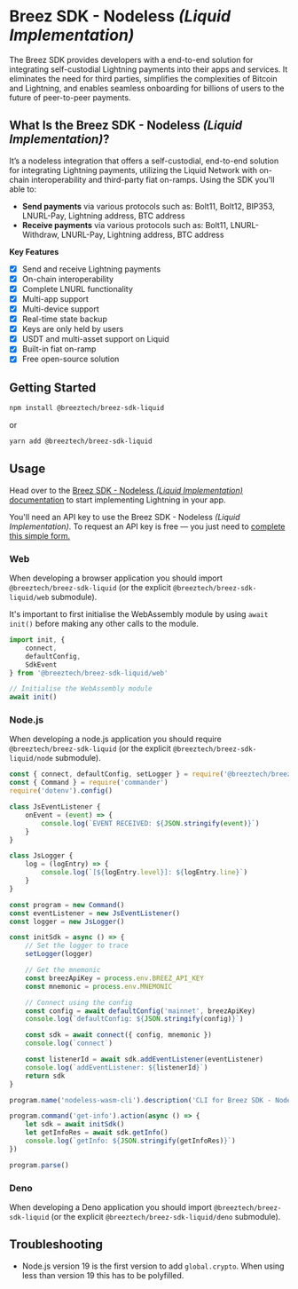 # Breez SDK - Nodeless *(Liquid Implementation)*

The Breez SDK provides developers with a end-to-end solution for integrating self-custodial Lightning payments into their apps and services. It eliminates the need for third parties, simplifies the complexities of Bitcoin and Lightning, and enables seamless onboarding for billions of users to the future of peer-to-peer payments.

## **What Is the Breez SDK - Nodeless *(Liquid Implementation)*?**

It’s a nodeless integration that offers a self-custodial, end-to-end solution for integrating Lightning payments, utilizing the Liquid Network with on-chain interoperability and third-party fiat on-ramps. Using the SDK you'll able to:

- **Send payments** via various protocols such as: Bolt11, Bolt12, BIP353, LNURL-Pay, Lightning address, BTC address
- **Receive payments** via various protocols such as: Bolt11, LNURL-Withdraw, LNURL-Pay, Lightning address, BTC address
  
**Key Features**

- [x] Send and receive Lightning payments 
- [x] On-chain interoperability
- [x] Complete LNURL functionality
- [x] Multi-app support
- [x] Multi-device support
- [x] Real-time state backup
- [x] Keys are only held by users
- [x] USDT and multi-asset support on Liquid
- [x] Built-in fiat on-ramp
- [x] Free open-source solution

## Getting Started 
```bash
npm install @breeztech/breez-sdk-liquid
```
or

```bash
yarn add @breeztech/breez-sdk-liquid
```

## Usage
Head over to the [Breez SDK - Nodeless *(Liquid Implementation)* documentation](https://sdk-doc-liquid.breez.technology/) to start implementing Lightning in your app.

You'll need an API key to use the Breez SDK - Nodeless *(Liquid Implementation)*. To request an API key is free — you just need to [complete this simple form.](https://breez.technology/request-api-key/#contact-us-form-sdk)

### Web
When developing a browser application you should import `@breeztech/breez-sdk-liquid` (or the explicit `@breeztech/breez-sdk-liquid/web` submodule). 

It's important to first initialise the WebAssembly module by using `await init()` before making any other calls to the module.

```ts
import init, {
    connect,
    defaultConfig,
    SdkEvent
} from '@breeztech/breez-sdk-liquid/web'

// Initialise the WebAssembly module
await init()
```

### Node.js
When developing a node.js application you should require `@breeztech/breez-sdk-liquid` (or the explicit `@breeztech/breez-sdk-liquid/node` submodule).
```js
const { connect, defaultConfig, setLogger } = require('@breeztech/breez-sdk-liquid/node')
const { Command } = require('commander')
require('dotenv').config()

class JsEventListener {
    onEvent = (event) => {
        console.log(`EVENT RECEIVED: ${JSON.stringify(event)}`)
    }
}

class JsLogger {
    log = (logEntry) => {
        console.log(`[${logEntry.level}]: ${logEntry.line}`)
    }
}

const program = new Command()
const eventListener = new JsEventListener()
const logger = new JsLogger()

const initSdk = async () => {
    // Set the logger to trace
    setLogger(logger)

    // Get the mnemonic
    const breezApiKey = process.env.BREEZ_API_KEY
    const mnemonic = process.env.MNEMONIC

    // Connect using the config
    const config = await defaultConfig('mainnet', breezApiKey)
    console.log(`defaultConfig: ${JSON.stringify(config)}`)

    const sdk = await connect({ config, mnemonic })
    console.log(`connect`)

    const listenerId = await sdk.addEventListener(eventListener)
    console.log(`addEventListener: ${listenerId}`)
    return sdk
}

program.name('nodeless-wasm-cli').description('CLI for Breez SDK - Nodeless Wasm')

program.command('get-info').action(async () => {
    let sdk = await initSdk()
    let getInfoRes = await sdk.getInfo()
    console.log(`getInfo: ${JSON.stringify(getInfoRes)}`)
})

program.parse()
```

### Deno
When developing a Deno application you should import `@breeztech/breez-sdk-liquid` (or the explicit `@breeztech/breez-sdk-liquid/deno` submodule).

## Troubleshooting

- Node.js version 19 is the first version to add `global.crypto`. When using less than version 19 this has to be polyfilled.
